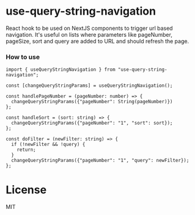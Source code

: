 # use-query-string-navigation

React hook to be used on NextJS components to trigger url based navigation.
It's useful on lists where parameters like pageNumber, pageSize, sort and query are added to URL and should refresh the page.

### How to use

```
import { useQueryStringNavigation } from "use-query-string-navigation";

const [changeQueryStringParams] = useQueryStringNavigation();

const handlePageNumber = (pageNumber: number) => {
  changeQueryStringParams({"pageNumber": String(pageNumber)})
};

const handleSort = (sort: string) => {
  changeQueryStringParams({"pageNumber": "1", "sort": sort});
};

const doFilter = (newFilter: string) => {
  if (!newFilter && !query) {
    return;
  }
  changeQueryStringParams({"pageNumber": "1", "query": newFilter});
};

```

# License

MIT

